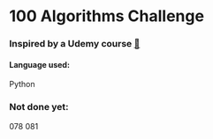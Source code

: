 # 100 Algorithms Challenge

### Inspired by a Udemy course [:link:](https://www.udemy.com/course/100-algorithms-challenge/)

#### Language used:

Python

### Not done yet:

078
081
